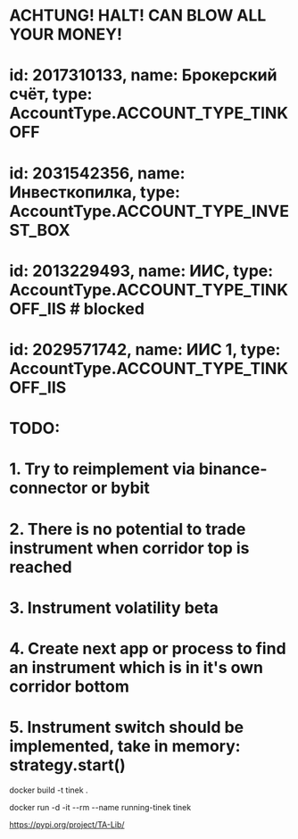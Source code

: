 # ACHTUNG! HALT! CAN BLOW ALL YOUR MONEY!

# id: 2017310133, name: Брокерский счёт, type: AccountType.ACCOUNT_TYPE_TINKOFF
# id: 2031542356, name: Инвесткопилка, type: AccountType.ACCOUNT_TYPE_INVEST_BOX
# id: 2013229493, name: ИИС, type: AccountType.ACCOUNT_TYPE_TINKOFF_IIS # blocked
# id: 2029571742, name: ИИС 1, type: AccountType.ACCOUNT_TYPE_TINKOFF_IIS

# TODO:
# 1. Try to reimplement via binance-connector or bybit
# 2. There is no potential to trade instrument when corridor top is reached 
# 3. Instrument volatility beta
# 4. Create next app or process to find an instrument which is in it's own corridor bottom
# 5. Instrument switch should be implemented, take in memory: strategy.start()

docker build -t tinek .

docker run -d -it --rm --name running-tinek tinek

https://pypi.org/project/TA-Lib/